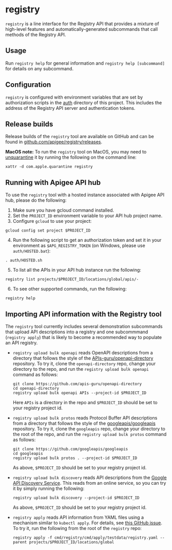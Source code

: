 # registry

`registry` is a line interface for the Registry API that provides a mixture of
high-level features and automatically-generated subcommands that call methods
of the Registry API.

## Usage

Run `registry help` for general information and `registry help [subcommand]`
for details on any subcommand.

## Configuration

`registry` is configured with environment variables that are set by
authorization scripts in the [auth](/auth) directory of this project. This
includes the address of the Registry API server and authentication tokens.

## Release builds

Release builds of the `registry` tool are available on GitHub and can be found
in
[github.com/apigee/registry/releases](https://github.com/apigee/registry/releases).

**MacOS note:** To run the `registry` tool on MacOS, you may need to
[unquarantine](https://discussions.apple.com/thread/3145071) it by running the
following on the command line:

```
xattr -d com.apple.quarantine registry
```

## Running with Apigee API hub

To use the `registry` tool with a hosted instance associated with Apigee API
hub, please do the following:

1. Make sure you have gcloud command installed.
2. Set the `PROJECT_ID` environment variable to your API hub project name.
3. Configure `gcloud` to use your project:

```
gcloud config set project $PROJECT_ID
```

4. Run the following script to get an authorization token and set it in your
   environment as `$APG_REGISTRY_TOKEN` (on Windows, please use
   `auth/HOSTED.bat`):

```
. auth/HOSTED.sh
```

5. To list all the APIs in your API hub instance run the following:

```
registry list projects/$PROJECT_ID/locations/global/apis/-
```

6. To see other supported commands, run the following:

```
registry help
```

## Importing API information with the Registry tool

The `registry` tool currently includes several demonstration subcommands that
upload API descriptions into a registry and one subcommmand (`registry apply`)
that is likely to become a recommended way to populate an API registry.

- `registry upload bulk openapi` reads OpenAPI descriptions from a directory
  that follows the style of the
  [APIs-guru/openapi-directory](https://github.com/APIs-guru/openapi-directory)
  repository. To try it, clone the `openapi-directory` repo, change your
  directory to the repo, and run the `registry upload bulk openapi` command as
  follows:

  ```
  git clone https://github.com/apis-guru/openapi-directory
  cd openapi-directory
  registry upload bulk openapi APIs --project-id $PROJECT_ID
  ```

  Here `APIs` is a directory in the repo and `$PROJECT_ID` should be set to
  your registry project id.

- `registry upload bulk protos` reads Protocol Buffer API descriptions from a
  directory that follows the style of the
  [googleapis/googleapis](https://github.com/googleapis/googleapis) repository.
  To try it, clone the `googleapis` repo, change your directory to the root of
  the repo, and run the `registry upload bulk protos` command as follows:

  ```
  git clone https://github.com/googleapis/googleapis
  cd googleapis
  registry upload bulk protos . --project-id $PROJECT_ID
  ```

  As above, `$PROJECT_ID` should be set to your registry project id.

- `registry upload bulk discovery` reads API descriptions from the
  [Google API Discovery Service](https://developers.google.com/discovery). This
  reads from an online service, so you can try it by simply running the
  following:

  ```
  registry upload bulk discovery --project-id $PROJECT_ID
  ```

  As above, `$PROJECT_ID` should be set to your registry project id.

- `registry apply` reads API information from YAML files using a mechanism
  similar to `kubectl apply`. For details, see
  [this GitHub issue](https://github.com/apigee/registry/issues/450). To try
  it, run the following from the root of the `registry` repo:

  ```
  registry apply -f cmd/registry/cmd/apply/testdata/registry.yaml --parent projects/$PROJECT_ID/locations/global
  ```
